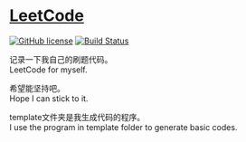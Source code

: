 # [LeetCode](https://leetcode.com/problemset/all)

[![GitHub license](https://img.shields.io/github/license/imba-tjd/LeetCode.svg)](https://github.com/imba-tjd/LeetCode/blob/master/LICENSE) [![Build Status](https://travis-ci.com/imba-tjd/LeetCode.svg?branch=master)](https://travis-ci.com/imba-tjd/LeetCode)

记录一下我自己的刷题代码。<br>
LeetCode for myself.

希望能坚持吧。<br>
Hope I can stick to it.

template文件夹是我生成代码的程序。<br>
I use the program in template folder to generate basic codes.
